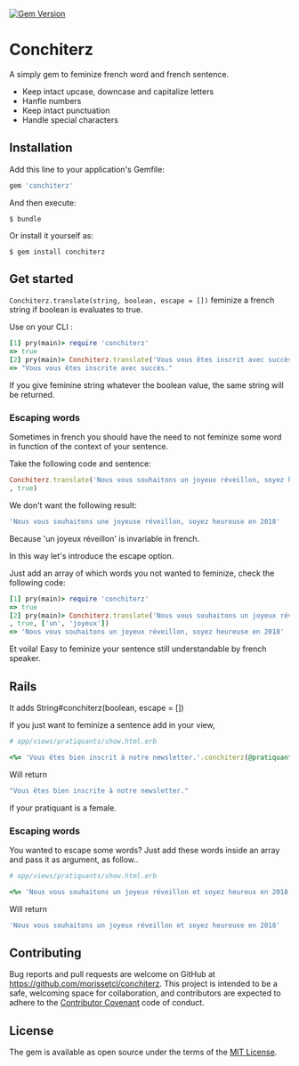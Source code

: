 [![Gem Version](https://badge.fury.io/rb/conchiterz.svg)](https://badge.fury.io/rb/conchiterz)

# Conchiterz

A simply gem to feminize french word and french sentence.

* Keep intact upcase, downcase and capitalize letters
* Hanfle numbers
* Keep intact punctuation
* Handle special characters

## Installation

Add this line to your application's Gemfile:

```ruby
gem 'conchiterz'
```

And then execute:

    $ bundle

Or install it yourself as:

    $ gem install conchiterz

## Get started
`Conchiterz.translate(string, boolean, escape = [])` feminize a french string if boolean is evaluates to true.

Use on your CLI :
```ruby
[1] pry(main)> require 'conchiterz'
=> true
[2] pry(main)> Conchiterz.translate('Vous vous êtes inscrit avec succès.', true)
=> "Vous vous êtes inscrite avec succès."
```

If you give feminine string whatever the boolean value, the same string will be returned.

### Escaping words

Sometimes in french you should have the need to not feminize some word in function of the context of your sentence.

Take the following code and sentence:

```ruby
Conchiterz.translate('Nous vous souhaitons un joyeux réveillon, soyez heureux en 2018'
, true)
```

We don't want the following result:

```ruby
'Nous vous souhaitons une joyeuse réveillon, soyez heureuse en 2018'
```
Because 'un joyeux réveillon' is invariable in french.

In this way let's introduce the escape option.

Just add an array of which words you not wanted to feminize, check the following code:

```ruby
[1] pry(main)> require 'conchiterz'
=> true
[2] pry(main)> Conchiterz.translate('Nous vous souhaitons un joyeux réveillon, soyez heureux en 2018'
, true, ['un', 'joyeux'])
=> 'Nous vous souhaitons un joyeux réveillon, soyez heureuse en 2018'
```
Et voila! Easy to feminize your sentence still understandable by french speaker.

## Rails

It adds String#conchiterz(boolean, escape = [])

If you just want to feminize a sentence add in your view,

```ruby
# app/views/pratiquants/show.html.erb

<%= 'Vous êtes bien inscrit à notre newsletter.'.conchiterz(@pratiquant.female?) %>
```
Will return

```ruby
"Vous êtes bien inscrite à notre newsletter."
```
if your pratiquant is a female.

### Escaping words

You wanted to escape some words? Just add these words inside an array and pass it as argument, as follow..

```ruby
# app/views/pratiquants/show.html.erb

<%= 'Nous vous souhaitons un joyeux réveillon et soyez heureux en 2018'.conchiterz(@pratiquant.female?,['un', 'joyeux']) %>
```
Will return

```ruby
'Nous vous souhaitons un joyeux réveillon et soyez heureuse en 2018'
```

## Contributing

Bug reports and pull requests are welcome on GitHub at https://github.com/morissetcl/conchiterz. This project is intended to be a safe, welcoming space for collaboration, and contributors are expected to adhere to the [Contributor Covenant](http://contributor-covenant.org) code of conduct.


## License

The gem is available as open source under the terms of the [MIT License](http://opensource.org/licenses/MIT).
